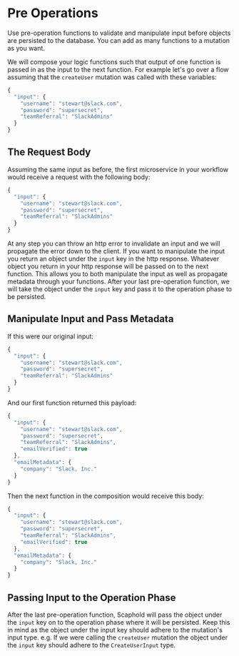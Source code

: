 # Pre Operations

Use pre-operation functions to validate and manipulate input before
objects are persisted to the database. You can add as many functions to a mutation as you want.


We will compose your logic functions such that output of one function is passed in as the input to the next function. For example let's go over a flow assuming that the `createUser` mutation was called with these variables:


```javascript
{
  "input": {
    "username": "stewart@slack.com",
    "password": "supersecret",
    "teamReferral": "SlackAdmins"
  }
}
```

## The Request Body

Assuming the same input as before, the first microservice in your workflow would receive a request with the following body:


```javascript
{
  "input": {
    "username": "stewart@slack.com",
    "password": "supersecret",
    "teamReferral": "SlackAdmins"
  }
}
```


At any step you can throw an http error to invalidate an input and we will propagate the error down to the client. If you want to manipulate the input you return an object under the `input` key in the http response. Whatever object you return in your http response will be passed on to the next function. This allows you to both manipulate the input as well as propagate metadata through your functions. After your last pre-operation function, we will take the object under the `input` key and pass it to the operation phase to be persisted.

## Manipulate Input and Pass Metadata

If this were our original input:

```javascript
{
  "input": {
    "username": "stewart@slack.com",
    "password": "supersecret",
    "teamReferral": "SlackAdmins"
  }
}
```

And our first function returned this payload:

```javascript
{
  "input": {
    "username": "stewart@slack.com",
    "password": "supersecret",
    "teamReferral": "SlackAdmins",
    "emailVerified": true
  },
  "emailMetadata": {
    "company": "Slack, Inc."
  }
}
```

Then the next function in the composition would receive this body:

```javascript
{
  "input": {
    "username": "stewart@slack.com",
    "password": "supersecret",
    "teamReferral": "SlackAdmins",
    "emailVerified": true
  },
  "emailMetadata": {
    "company": "Slack, Inc."
  }
}
```

## Passing Input to the Operation Phase

After the last pre-operation function, Scaphold will pass the object under the `input` key on to the operation phase where it will be persisted. Keep this in mind as the object under
the input key should adhere to the mutation's input type. e.g. If we were calling the `createUser` mutation the object under the `input` key should adhere to the `CreateUserInput` type.
